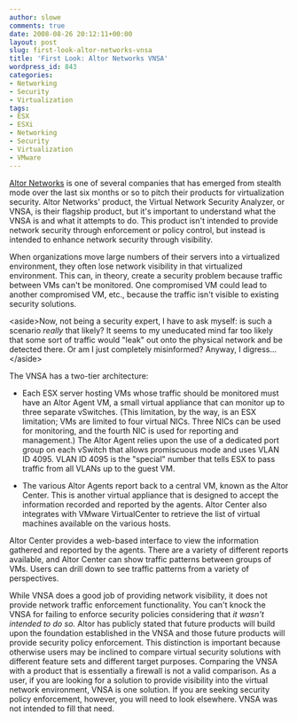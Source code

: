 ```yaml
---
author: slowe
comments: true
date: 2008-08-26 20:12:11+00:00
layout: post
slug: first-look-altor-networks-vnsa
title: 'First Look: Altor Networks VNSA'
wordpress_id: 843
categories:
- Networking
- Security
- Virtualization
tags:
- ESX
- ESXi
- Networking
- Security
- Virtualization
- VMware
---
```


[Altor Networks](http://www.altornetworks.com/) is one of several companies that has emerged from stealth mode over the last six months or so to pitch their products for virtualization security. Altor Networks' product, the Virtual Network Security Analyzer, or VNSA, is their flagship product, but it's important to understand what the VNSA is and what it attempts to do. This product isn't intended to provide network security through enforcement or policy control, but instead is intended to enhance network security through visibility.

When organizations move large numbers of their servers into a virtualized environment, they often lose network visibility in that virtualized environment. This can, in theory, create a security problem because traffic between VMs can't be monitored. One compromised VM could lead to another compromised VM, etc., because the traffic isn't visible to existing security solutions.

&lt;aside&gt;Now, not being a security expert, I have to ask myself: is such a scenario _really_ that likely? It seems to my uneducated mind far too likely that some sort of traffic would "leak" out onto the physical network and be detected there. Or am I just completely misinformed? Anyway, I digress...&lt;/aside&gt;

The VNSA has a two-tier architecture:

* Each ESX server hosting VMs whose traffic should be monitored must have an Altor Agent VM, a small virtual appliance that can monitor up to three separate vSwitches. (This limitation, by the way, is an ESX limitation; VMs are limited to four virtual NICs. Three NICs can be used for monitoring, and the fourth NIC is used for reporting and management.) The Altor Agent relies upon the use of a dedicated port group on each vSwitch that allows promiscuous mode and uses VLAN ID 4095. VLAN ID 4095 is the "special" number that tells ESX to pass traffic from all VLANs up to the guest VM.

* The various Altor Agents report back to a central VM, known as the Altor Center. This is another virtual appliance that is designed to accept the information recorded and reported by the agents. Altor Center also integrates with VMware VirtualCenter to retrieve the list of virtual machines available on the various hosts.

Altor Center provides a web-based interface to view the information gathered and reported by the agents. There are a variety of different reports available, and Altor Center can show traffic patterns between groups of VMs. Users can drill down to see traffic patterns from a variety of perspectives.

While VNSA does a good job of providing network visibility, it does not provide network traffic enforcement functionality. You can't knock the VNSA for failing to enforce security policies considering that _it wasn't intended to do so._ Altor has publicly stated that future products will build upon the foundation established in the VNSA and those future products will provide security policy enforcement. This distinction is important because otherwise users may be inclined to compare virtual security solutions with different feature sets and different target purposes. Comparing the VNSA with a product that is essentially a firewall is not a valid comparison. As a user, if you are looking for a solution to provide visibility into the virtual network environment, VNSA is one solution. If you are seeking security policy enforcement, however, you will need to look elsewhere. VNSA was not intended to fill that need.
